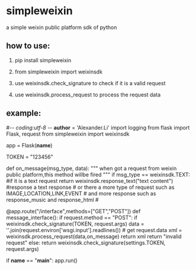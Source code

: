 simpleweixin
============

a simple weixin public platform sdk of python

how to use:
---------------------------

1. pip install simpleweixin

2. from simpleweixin import weixinsdk

3. use weixinsdk.check_signature to check if it is a valid request

4. use weixinsdk.process_request to process the request data

example:
---------------------------

#-*- coding:utf-8 -*-
__author__ = 'Alexander.Li'
import logging
from flask import Flask, request
from simpleweixin import weixinsdk

app = Flask(__name__)

TOKEN = "123456"

def on_message(msg_type, data):
    """
    when got a request from weixin public platform,this method willbe fired
    """
    if msg_type == weixinsdk.TEXT: #if it is a text request
        return weixinsdk.response_text("text content") #response a text response
        # or there a more type of request such as IMAGE,LOCATION,LINK,EVENT
        # and more response such as response_music and response_html
        #


@app.route("/interface",methods=["GET","POST"])
def message_interface():
    if request.method == "POST":
        if weixinsdk.check_signature(TOKEN, request.args)
            data =  ''.join(request.environ['wsgi.input'].readlines()) # get request.data
            xml =  weixinsdk.process_request(data,on_message)
            return xml
        return "invalid request"
    else:
        return weixinsdk.check_signature(settings.TOKEN, request.args)

if __name__ == "__main__":
    app.run()
